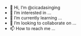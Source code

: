 - 👋 Hi, I’m @cicadasinging
- 👀 I’m interested in ...
- 🌱 I’m currently learning ...
- 💞️ I’m looking to collaborate on ...
- 📫 How to reach me ...

<!---
cicadasinging/cicadasinging is a ✨ special ✨ repository because its `README.md` (this file) appears on your GitHub profile.
You can click the Preview link to take a look at your changes.
--->
